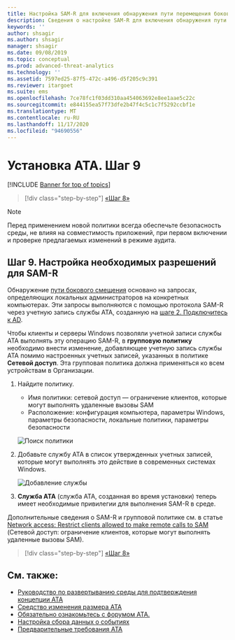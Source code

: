 ```yaml
---
title: Настройка SAM-R для включения обнаружения пути перемещения бокового смещения в Advanced Threat Analytics
description: Сведения о настройке SAM-R для включения обнаружения пути бокового смещения в Advanced Threat Analytics (ATA)
keywords: ''
author: shsagir
ms.author: shsagir
manager: shsagir
ms.date: 09/08/2019
ms.topic: conceptual
ms.prod: advanced-threat-analytics
ms.technology: ''
ms.assetid: 7597ed25-87f5-472c-a496-d5f205c9c391
ms.reviewer: itargoet
ms.suite: ems
ms.openlocfilehash: 7ce78fc1f03dd310aa454063692e8ee1aae5c22c
ms.sourcegitcommit: e844155ea57f73dfe2b47f4c5c1c7f5292ccbf1e
ms.translationtype: MT
ms.contentlocale: ru-RU
ms.lasthandoff: 11/17/2020
ms.locfileid: "94690556"
---
```

# <a name="install-ata---step-9"></a>Установка ATA. Шаг 9

[!INCLUDE [Banner for top of topics](includes/banner.md)]

> [!div class="step-by-step"]
> [«Шаг 8»](install-ata-step7.md)

> [!NOTE]
> Перед применением новой политики всегда обеспечьте безопасность среды, не влияя на совместимость приложений, при первом включении и проверке предлагаемых изменений в режиме аудита. 

## <a name="step-9-configure-sam-r-required-permissions"></a>Шаг 9. Настройка необходимых разрешений для SAM-R

Обнаружение [пути бокового смещения](use-case-lateral-movement-path.md) основано на запросах, определяющих локальных администраторов на конкретных компьютерах. Эти запросы выполняются с помощью протокола SAM-R через учетную запись службы ATA, созданную на [шаге 2. Подключитесь к AD](install-ata-step2.md).
 
Чтобы клиенты и серверы Windows позволяли учетной записи службы ATA выполнять эту операцию SAM-R, в **групповую политику** необходимо внести изменение, добавляющее учетную запись службы ATA помимо настроенных учетных записей, указанных в политике **Сетевой доступ**. Эта групповая политика должна применяться ко всем устройствам в Организации. 

1. Найдите политику.

   - Имя политики: сетевой доступ — ограничение клиентов, которые могут выполнять удаленные вызовы SAM
   - Расположение: конфигурация компьютера, параметры Windows, параметры безопасности, локальные политики, параметры безопасности
  
    ![Поиск политики](media/samr-policy-location.png)

1. Добавьте службу ATA в список утвержденных учетных записей, которые могут выполнять это действие в современных системах Windows.
 
    ![Добавление службы](media/samr-add-service.png)

1. **Служба ATA** (служба ATA, созданная во время установки) теперь имеет необходимые привилегии для выполнения SAM-R в среде.

 Дополнительные сведения о SAM-R и групповой политике см. в статье [Network access: Restrict clients allowed to make remote calls to SAM](/windows/security/threat-protection/security-policy-settings/network-access-restrict-clients-allowed-to-make-remote-sam-calls) (Сетевой доступ: ограничение клиентов, которые могут выполнять удаленные вызовы SAM).


> [!div class="step-by-step"]
> [«Шаг 8»](install-ata-step7.md)

## <a name="see-also"></a>См. также:
- [Руководство по развертыванию среды для подтверждения концепции ATA](https://aka.ms/atapoc)
- [Средство изменения размера ATA](https://aka.ms/atasizingtool)
- [Обязательно ознакомьтесь с форумом ATA.](https://social.technet.microsoft.com/Forums/security/home?forum=mata)
- [Настройка сбора данных о событиях](configure-event-collection.md)
- [Предварительные требования ATA](ata-prerequisites.md)
